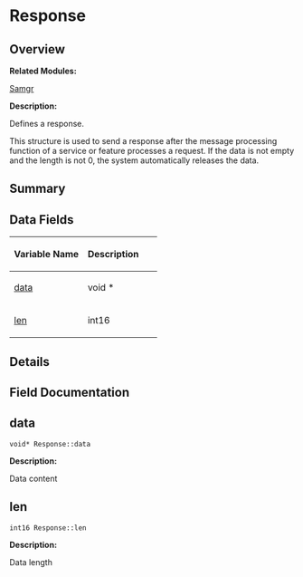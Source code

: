 # Response<a name="ZH-CN_TOPIC_0000001055078175"></a>

## **Overview**<a name="section812021307093536"></a>

**Related Modules:**

[Samgr](Samgr.md)

**Description:**

Defines a response. 

This structure is used to send a response after the message processing function of a service or feature processes a request. If the data is not empty and the length is not 0, the system automatically releases the data. 

## **Summary**<a name="section362920928093536"></a>

## Data Fields<a name="pub-attribs"></a>

<a name="table138705109093536"></a>
<table><thead align="left"><tr id="row1324730489093536"><th class="cellrowborder" valign="top" width="50%" id="mcps1.1.3.1.1"><p id="p1957193235093536"><a name="p1957193235093536"></a><a name="p1957193235093536"></a>Variable Name</p>
</th>
<th class="cellrowborder" valign="top" width="50%" id="mcps1.1.3.1.2"><p id="p78978382093536"><a name="p78978382093536"></a><a name="p78978382093536"></a>Description</p>
</th>
</tr>
</thead>
<tbody><tr id="row1713029392093536"><td class="cellrowborder" valign="top" width="50%" headers="mcps1.1.3.1.1 "><p id="p709523019093536"><a name="p709523019093536"></a><a name="p709523019093536"></a><a href="Response.md#a771bd5a2dd1f2d8be9928af7c0fe37a0">data</a></p>
</td>
<td class="cellrowborder" valign="top" width="50%" headers="mcps1.1.3.1.2 "><p id="p766737551093536"><a name="p766737551093536"></a><a name="p766737551093536"></a>void *&nbsp;</p>
</td>
</tr>
<tr id="row264797450093536"><td class="cellrowborder" valign="top" width="50%" headers="mcps1.1.3.1.1 "><p id="p2027538195093536"><a name="p2027538195093536"></a><a name="p2027538195093536"></a><a href="Response.md#a7a20e7a28a2be1427111d8f03828bb7e">len</a></p>
</td>
<td class="cellrowborder" valign="top" width="50%" headers="mcps1.1.3.1.2 "><p id="p1027526177093536"><a name="p1027526177093536"></a><a name="p1027526177093536"></a>int16&nbsp;</p>
</td>
</tr>
</tbody>
</table>

## **Details**<a name="section291141284093536"></a>

## **Field Documentation**<a name="section1688759805093536"></a>

## data<a name="a771bd5a2dd1f2d8be9928af7c0fe37a0"></a>

```
void* Response::data
```

 **Description:**

Data content 

## len<a name="a7a20e7a28a2be1427111d8f03828bb7e"></a>

```
int16 Response::len
```

 **Description:**

Data length 

